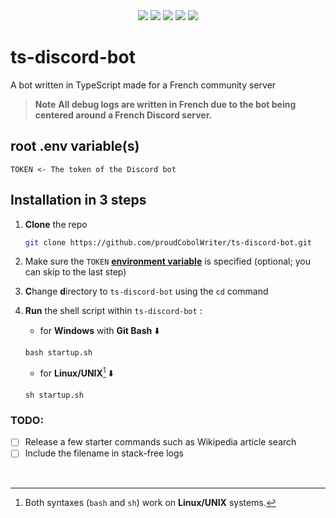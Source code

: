 <div align="center">
<img src="https://img.shields.io/badge/typescript-%23007ACC.svg?style=for-the-badge&logo=typescript&logoColor=white">
<img src="https://img.shields.io/badge/node.js-6DA55F?style=for-the-badge&logo=node.js&logoColor=white">
<img src="https://img.shields.io/badge/Discord-%235865F2.svg?style=for-the-badge&logo=discord&logoColor=white">
<img src="https://img.shields.io/badge/ESLint-4B3263?style=for-the-badge&logo=eslint&logoColor=white">
<img src="https://img.shields.io/badge/NODEMON-%23323330.svg?style=for-the-badge&logo=nodemon&logoColor=%BBDEAD">
</div>

# ts-discord-bot
 A bot written in TypeScript made for a French community server
> **Note**
> **All debug logs are written in French due to the bot being centered around a French Discord server.**

## root **.env** variable(s)

```
TOKEN <- The token of the Discord bot
```

## Installation in 3 steps

1. **Clone** the repo
   ```bash
   git clone https://github.com/proudCobolWriter/ts-discord-bot.git
   ```

2. Make sure the ``TOKEN`` [**environment variable**](#root-env-variables) is specified (optional; you can skip to the last step)

3. **C**hange **d**irectory to ``ts-discord-bot`` using the ``cd`` command

4. **Run** the shell script within ``ts-discord-bot`` :

   * for **Windows** with **Git Bash** ⬇️
   ```
   bash startup.sh
   ```
   * for **Linux/UNIX**[^1] ⬇️
   ```
   sh startup.sh
   ```

### TODO:
- [ ] Release a few starter commands such as Wikipedia article search
- [ ] Include the filename in stack-free logs

<br>

[^1]: Both syntaxes (``bash`` and ``sh``) work on **Linux/UNIX** systems.